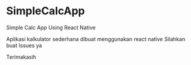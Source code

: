 # SimpleCalcApp
Simple Calc App Using React Native

Aplikasi kalkulator sederhana dibuat menggunakan react native
Silahkan buat Issues ya 

Terimakasih 
